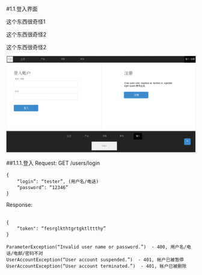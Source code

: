 <!-- toc -->
#1.1.登入界面

这个东西很奇怪1

这个东西很奇怪2

这个东西很奇怪2



![](2018-04-20-11-41-02.png)

##1.1.1.登入
Request: GET /users/login
```
{
	“login”: “tester”, (用户名/电话)
	“password”: “12346”
}
```
Response:
```

{
	“token": “fesrglkthtgrtgktlttthy”
}

ParameterException(“Invalid user name or password.”)  - 400, 用户名/电话/电邮/密码不对
UserAccountException(“User account suspended.”)  - 401, 帐户已被暂停
UserAccountException(“User account terminated.”)  - 401, 帐户已被删除
```